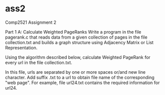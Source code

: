 # ass2
Comp2521 Assignment 2 

Part 1 A:
Calculate Weighted PageRanks
Write a program in the file pagerank.c that reads data from a given collection of pages in the file collection.txt and builds a graph structure using Adjacency Matrix or List Representation. 

Using the algorithm described below, calculate Weighted PageRank for every url in the file collection.txt. 

In this file, urls are separated by one or more spaces or/and new line character. Add suffix .txt to a url to obtain file name of the corresponding "web page". For example, file url24.txt contains the required information for url24.
